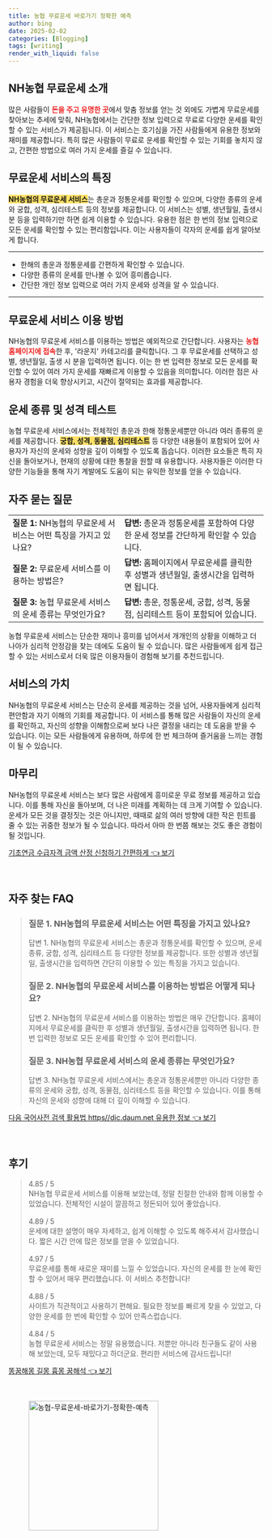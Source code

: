 ```yaml
---
title: 농협 무료운세 바로가기 정확한 예측
author: bing
date: 2025-02-02
categories: [Blogging]
tags: [writing]
render_with_liquid: false
---
```



<h2 id='NH농협 무료운세 소개'>NH농협 무료운세 소개</h2>

<p>많은 사람들이 <b><span style="color: #ee2323;">돈을 주고 유명한 곳</span></b>에서 맞춤 정보를 얻는 것 외에도 가볍게 무료운세를 찾아보는 추세에 맞춰, NH농협에서는 간단한 정보 입력으로 무료로 다양한 운세를 확인할 수 있는 서비스가 제공됩니다. 이 서비스는 호기심을 가진 사람들에게 유용한 정보와 재미를 제공합니다. 특히 많은 사람들이 무료로 운세를 확인할 수 있는 기회를 놓치지 않고, 간편한 방법으로 여러 가지 운세를 즐길 수 있습니다.</p>

<h2 id='무료운세 서비스의 특징'>무료운세 서비스의 특징</h2>

<p><b><span style="background-color: #ffe066;">NH농협의 무료운세 서비스</span></b>는 총운과 정통운세를 확인할 수 있으며, 다양한 종류의 운세와 궁합, 성격, 심리테스트 등의 정보를 제공합니다. 이 서비스는 성별, 생년월일, 출생시 분 등을 입력하기만 하면 쉽게 이용할 수 있습니다. 유용한 점은 한 번의 정보 입력으로 모든 운세를 확인할 수 있는 편리함입니다. 이는 사용자들이 각자의 운세를 쉽게 알아보게 합니다.</p>

<hr />

<ul>
    <li>한해의 총운과 정통운세를 간편하게 확인할 수 있습니다.</li>
    <li>다양한 종류의 운세를 만나볼 수 있어 흥미롭습니다.</li>
    <li>간단한 개인 정보 입력으로 여러 가지 운세와 성격을 알 수 있습니다.</li>
</ul>

<hr />

<h2 id='무료운세 서비스 이용 방법'>무료운세 서비스 이용 방법</h2>

<p>NH농협의 무료운세 서비스를 이용하는 방법은 예외적으로 간단합니다. 사용자는 <b><span style="color: #ee2323;">농협 홈페이지에 접속</span></b>한 후, '라운지' 카테고리를 클릭합니다. 그 후 무료운세를 선택하고 성별, 생년월일, 출생 시 분을 입력하면 됩니다. 이는 한 번 입력한 정보로 모든 운세를 확인할 수 있어 여러 가지 운세를 재빠르게 이용할 수 있음을 의미합니다. 이러한 점은 사용자 경험을 더욱 향상시키고, 시간이 절약되는 효과를 제공합니다.</p>

<h2 id='운세 종류 및 성격 테스트'>운세 종류 및 성격 테스트</h2>

<p>농협 무료운세 서비스에서는 전체적인 총운과 한해 정통운세뿐만 아니라 여러 종류의 운세를 제공합니다. <b><span style="background-color: #ffe066;">궁합, 성격, 동물점, 심리테스트</span></b> 등 다양한 내용들이 포함되어 있어 사용자가 자신의 운세와 성향을 깊이 이해할 수 있도록 돕습니다. 이러한 요소들은 특히 자신을 돌아보거나, 현재의 상황에 대한 통찰을 원할 때 유용합니다. 사용자들은 이러한 다양한 기능들을 통해 자기 계발에도 도움이 되는 유익한 정보를 얻을 수 있습니다.</p>

<h2 id='자주 묻는 질문'>자주 묻는 질문</h2>

<table>
    <tr>
        <td><b>질문 1:</b> NH농협의 무료운세 서비스는 어떤 특징을 가지고 있나요?</td>
        <td><b>답변:</b> 총운과 정통운세를 포함하여 다양한 운세 정보를 간단하게 확인할 수 있습니다.</td>
    </tr>
    <tr>
        <td><b>질문 2:</b> 무료운세 서비스를 이용하는 방법은?</td>
        <td><b>답변:</b> 홈페이지에서 무료운세를 클릭한 후 성별과 생년월일, 출생시간을 입력하면 됩니다.</td>
    </tr>
    <tr>
        <td><b>질문 3:</b> 농협 무료운세 서비스의 운세 종류는 무엇인가요?</td>
        <td><b>답변:</b> 총운, 정통운세, 궁합, 성격, 동물점, 심리테스트 등이 포함되어 있습니다.</td>
    </tr>
</table>

<p>농협 무료운세 서비스는 단순한 재미나 흥미를 넘어서서 개개인의 상황을 이해하고 더 나아가 심리적 안정감을 찾는 데에도 도움이 될 수 있습니다. 많은 사람들에게 쉽게 접근할 수 있는 서비스로서 더욱 많은 이용자들이 경험해 보기를 추천드립니다.</p>

<h2 id='서비스의 가치'>서비스의 가치</h2>

<p>NH농협의 무료운세 서비스는 단순히 운세를 제공하는 것을 넘어, 사용자들에게 심리적 편안함과 자기 이해의 기회를 제공합니다. 이 서비스를 통해 많은 사람들이 자신의 운세를 확인하고, 자신의 성향을 이해함으로써 보다 나은 결정을 내리는 데 도움을 받을 수 있습니다. 이는 모든 사람들에게 유용하며, 하루에 한 번 체크하며 즐거움을 느끼는 경험이 될 수 있습니다.</p>

<h2 id='마무리'>마무리</h2>

<p>NH농협의 무료운세 서비스는 보다 많은 사람에게 흥미로운 무료 정보를 제공하고 있습니다. 이를 통해 자신을 돌아보며, 더 나은 미래를 계획하는 데 크게 기여할 수 있습니다. 운세가 모든 것을 결정짓는 것은 아니지만, 때때로 삶의 여러 방향에 대한 작은 힌트를 줄 수 있는 귀중한 정보가 될 수 있습니다. 따라서 아마 한 번쯤 해보는 것도 좋은 경험이 될 것입니다.</p>


<p><a class="click-button" title="기초연금 수급자격 금액 산정 신청하기 간편하게" href="https://24nara.github.io/posts/%EA%B8%B0%EC%B4%88%EC%97%B0%EA%B8%88-%EC%88%98%EA%B8%89%EC%9E%90%EA%B2%A9-%EA%B8%88%EC%95%A1-%EC%82%B0%EC%A0%95-%EC%8B%A0%EC%B2%AD%ED%95%98%EA%B8%B0-%EA%B0%84%ED%8E%B8%ED%95%98%EA%B2%8C/" rel="dofollow">기초연금 수급자격 금액 산정 신청하기 간편하게 👈 보기</a></p><br>
<h2 id='자주_찾는_FAQ'>자주 찾는 FAQ</h2>
<div itemscope="" itemtype="https://schema.org/FAQPage"> 
<blockquote> 
<div itemscope="" itemprop="mainEntity" itemtype="https://schema.org/Question"> 
<h3 itemprop="name">질문 1. NH농협의 무료운세 서비스는 어떤 특징을 가지고 있나요? </h3> 
<div itemscope="" itemprop="acceptedAnswer" itemtype="https://schema.org/Answer"> 
<span itemprop="text"> 
<p>답변 1. NH농협의 무료운세 서비스는 총운과 정통운세를 확인할 수 있으며, 운세 종류, 궁합, 성격, 심리테스트 등 다양한 정보를 제공합니다. 또한 성별과 생년월일, 출생시간을 입력하면 간단히 이용할 수 있는 특징을 가지고 있습니다.</p> 
</span> 
</div> 
</div> 
<div itemscope="" itemprop="mainEntity" itemtype="https://schema.org/Question"> 
<h3 itemprop="name">질문 2. NH농협의 무료운세 서비스를 이용하는 방법은 어떻게 되나요? </h3> 
<div itemscope="" itemprop="acceptedAnswer" itemtype="https://schema.org/Answer"> 
<span itemprop="text"> 
<p>답변 2. NH농협의 무료운세 서비스를 이용하는 방법은 매우 간단합니다. 홈페이지에서 무료운세를 클릭한 후 성별과 생년월일, 출생시간을 입력하면 됩니다. 한 번 입력한 정보로 모든 운세를 확인할 수 있어 편리합니다.</p> 
</span> 
</div> 
</div> 
<div itemscope="" itemprop="mainEntity" itemtype="https://schema.org/Question"> 
<h3 itemprop="name">질문 3. NH농협 무료운세 서비스의 운세 종류는 무엇인가요?</h3> 
<div itemscope="" itemprop="acceptedAnswer" itemtype="https://schema.org/Answer"> 
<span itemprop="text"> 
<p>답변 3. NH농협 무료운세 서비스에서는 총운과 정통운세뿐만 아니라 다양한 종류의 운세와 궁합, 성격, 동물점, 심리테스트 등을 확인할 수 있습니다. 이를 통해 자신의 운세와 성향에 대해 더 깊이 이해할 수 있습니다.</p> 
</span> 
</div> 
</div> 
</blockquote> 
</div>
<p><a class="click-button" title="다음 국어사전 검색 활용법 https//dic.daum.net 유용한 정보" href="https://24nara.github.io/posts/%EB%8B%A4%EC%9D%8C-%EA%B5%AD%EC%96%B4%EC%82%AC%EC%A0%84-%EA%B2%80%EC%83%89-%ED%99%9C%EC%9A%A9%EB%B2%95-httpsdic.daum.net-%EC%9C%A0%EC%9A%A9%ED%95%9C-%EC%A0%95%EB%B3%B4/" rel="dofollow">다음 국어사전 검색 활용법 https//dic.daum.net 유용한 정보 👈 보기</a></p><br>
<h2 id='후기'>후기</h2>
<div itemscope itemtype="https://schema.org/Product">
  <blockquote>
  <div itemprop="review" itemscope itemtype="https://schema.org/Review">
      <div itemprop="reviewRating" itemscope itemtype="https://schema.org/Rating"> <span itemprop="ratingValue">4.85</span> / <span itemprop="bestRating">5</span> </div>
      <span itemprop="reviewBody">NH농협 무료운세 서비스를 이용해 보았는데, 정말 친절한 안내와 함께 이용할 수 있었습니다. 전체적인 시설이 깔끔하고 정돈되어 있어 좋았습니다.</span>
  </div>
  <br>
  <div itemprop="review" itemscope itemtype="https://schema.org/Review">
      <div itemprop="reviewRating" itemscope itemtype="https://schema.org/Rating"> <span itemprop="ratingValue">4.89</span> / <span itemprop="bestRating">5</span> </div>
      <span itemprop="reviewBody">운세에 대한 설명이 매우 자세하고, 쉽게 이해할 수 있도록 해주셔서 감사했습니다. 짧은 시간 안에 많은 정보를 얻을 수 있었습니다.</span>
  </div>
  <br>
  <div itemprop="review" itemscope itemtype="https://schema.org/Review">
      <div itemprop="reviewRating" itemscope itemtype="https://schema.org/Rating"> <span itemprop="ratingValue">4.97</span> / <span itemprop="bestRating">5</span> </div>
      <span itemprop="reviewBody">무료운세를 통해 새로운 재미를 느낄 수 있었습니다. 자신의 운세를 한 눈에 확인할 수 있어서 매우 편리했습니다. 이 서비스 추천합니다!</span>
  </div>
  <br>
  <div itemprop="review" itemscope itemtype="https://schema.org/Review">
      <div itemprop="reviewRating" itemscope itemtype="https://schema.org/Rating"> <span itemprop="ratingValue">4.88</span> / <span itemprop="bestRating">5</span> </div>
      <span itemprop="reviewBody">사이트가 직관적이고 사용하기 편해요. 필요한 정보를 빠르게 찾을 수 있었고, 다양한 운세를 한 번에 확인할 수 있어 만족스럽습니다.</span>
  </div>
  <br>
  <div itemprop="review" itemscope itemtype="https://schema.org/Review">
      <div itemprop="reviewRating" itemscope itemtype="https://schema.org/Rating"> <span itemprop="ratingValue">4.84</span> / <span itemprop="bestRating">5</span> </div>
      <span itemprop="reviewBody">농협 무료운세 서비스는 정말 유용했습니다. 저뿐만 아니라 친구들도 같이 사용해 보았는데, 모두 재밌다고 하더군요. 편리한 서비스에 감사드립니다!</span>
  </div>
  </blockquote>
</div>
<p><a class="click-button" title="똥꿈해몽 길몽 흉몽 꿈해석" href="https://24nara.github.io/posts/%EB%98%A5%EA%BF%88%ED%95%B4%EB%AA%BD-%EA%B8%B8%EB%AA%BD-%ED%9D%89%EB%AA%BD-%EA%BF%88%ED%95%B4%EC%84%9D/" rel="dofollow">똥꿈해몽 길몽 흉몽 꿈해석 👈 보기</a></p><br>
<figure class="image"><img src="https://24nara.github.io/assets/img/thumbnail/농협-무료운세-바로가기-정확한-예측.webp" alt="농협-무료운세-바로가기-정확한-예측" width="256" height="256"></figure>